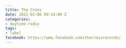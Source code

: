 ```yaml
---
title: The Cross
date: 2021-01-06 09:14:00 Z
categories:
- daytime-radio
tags:
- label
facebook: https://www.facebook.com/thecrossrecords/
---
```


